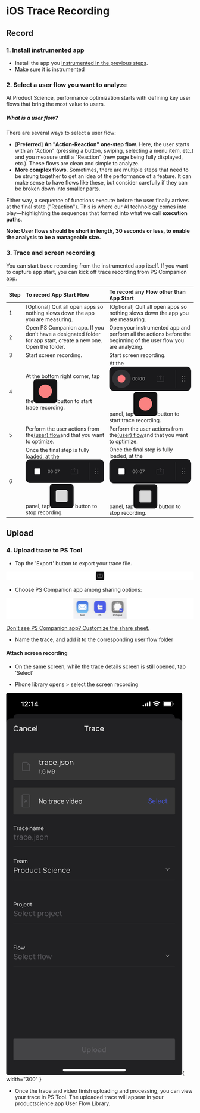 # iOS Trace Recording

## Record

### 1. Install instrumented app

- Install the app you [instrumented in the previous steps](../ios/distribution.md#ios-application-distribution-instructions). 
- Make sure it is instrumented

### 2. Select a user flow you want to analyze

At Product Science, performance optimization starts with defining key user flows that bring the most value to users.

##### What is a user flow?

There are several ways to select a user flow:

- [**Preferred**] __An "Action-Reaction" one-step flow__. 
  Here, the user starts with an "Action" (pressing a button, swiping, selecting a menu item, etc.) 
  and you measure until a "Reaction" (new page being fully displayed, etc.). 
  These flows are clean and simple to analyze.
- __More complex flows__. Sometimes, there are multiple steps that need to be strung together to get an idea of 
  the performance of a feature. 
  It can make sense to have flows like these, but consider carefully if they can be broken down into smaller parts.

Either way, a sequence of functions execute before the user finally arrives at the final state ("Reaction"). 
This is where our AI technology comes into play—highlighting the sequences that formed into what 
we call __execution paths__.

**Note: User flows should be short in length, 30 seconds or less, to enable the analysis to be a manageable size.**

### 3. Trace and screen recording

You can start trace recording from the instrumented app itself. 
If you want to capture app start, you can kick off trace recording from PS Companion app. 


| Step | To record App Start Flow                                                                                                                                                      | To record any Flow other than App Start                                                                                                                     |
|:-----|:------------------------------------------------------------------------------------------------------------------------------------------------------------------------------|:------------------------------------------------------------------------------------------------------------------------------------------------------------|
| 1    | [Optional] Quit all open apps so nothing slows down the app you are measuring.                                                                                                | [Optional] Quit all open apps so nothing slows down the app you are measuring.                                                                              |
| 2    | Open PS Companion app. If you don't have a designated folder for app start, create a new one. Open the folder.                                                                | Open your instrumented app and perform all the actions before the beginning of the user flow you are analyzing.                                             |
| 3    | Start screen recording.                                                                                                                                                       | Start screen recording.                                                                                                                                     | 
| 4    | At the bottom right corner, tap the![rec-icon](../images/rec-icon.png)button to start trace recording.                                                                        | At the ![ios-start-recording](../images/ios-start-recording.png) panel, tap![rec-icon](../images/rec-icon.png)button to start trace recording.              |
| 5    | Perform the user actions from the[(user) flow](https://www.productscience.ai/documentation?doc=dictionary&sub=user-flow)and that you want to optimize.                        | Perform the user actions from the[(user) flow](https://www.productscience.ai/documentation?doc=dictionary&sub=user-flow)and that you want to optimize.      |
| 6    | Once the final step is fully loaded, at the ![ios-stop-recording](../images/ios-stop-recording.png) panel, tap![stop-icon](../images/stop-icon.png) button to stop recording. | Once the final step is fully loaded, at the ![](../images/ios-stop-recording.png) panel, tap![stop-icon](../images/stop-icon.png) button to stop recording. |

## Upload

### 4. Upload trace to PS Tool

- Tap the 'Export' button to export your trace file.

![export-icon](../images/export-icon.png)

- Choose PS Companion app among sharing options:

![share-companion-app](../images/share-companion-app.png)

[Don't see PS Companion app? Customize the share sheet.](device-set-up-android.md#3-customize-share-sheet)

- Name the trace, and add it to the corresponding user flow folder
#### Attach screen recording
- On the same screen, while the trace details screen is still opened, tap 'Select'

- Phone library opens &gt; select the screen recording

![name-trace-ios](../images/name-trace.png){ width="300" }


- Once the trace and video finish uploading and processing, you can view your trace in PS Tool. 
  The uploaded trace will appear in your productscience.app User Flow Library.

